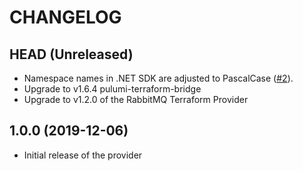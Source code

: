 CHANGELOG
=========

## HEAD (Unreleased)
* Namespace names in .NET SDK are adjusted to PascalCase
([#2](https://github.com/pulumi/pulumi-rabbitmq/pull/2)).
* Upgrade to v1.6.4 pulumi-terraform-bridge
* Upgrade to v1.2.0 of the RabbitMQ Terraform Provider

## 1.0.0 (2019-12-06)
* Initial release of the provider
